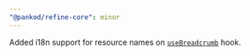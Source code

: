 ```yaml
---
"@pankod/refine-core": minor
---
```


Added i18n support for resource names on [`useBreadcrumb`](https://refine.dev/docs/core/hooks/useBreadcrumb/) hook.